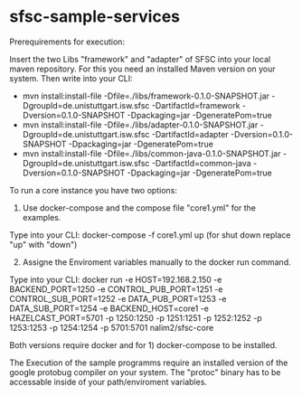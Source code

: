 # sfsc-sample-services

Prerequirements for execution:

Insert the two Libs "framework" and "adapter" of SFSC into your local maven repository. For this you need an installed Maven version on your system.
Then write into your CLI:
- mvn install:install-file -Dfile=./libs/framework-0.1.0-SNAPSHOT.jar -DgroupId=de.unistuttgart.isw.sfsc -DartifactId=framework -Dversion=0.1.0-SNAPSHOT -Dpackaging=jar -DgeneratePom=true
- mvn install:install-file -Dfile=./libs/adapter-0.1.0-SNAPSHOT.jar -DgroupId=de.unistuttgart.isw.sfsc -DartifactId=adapter -Dversion=0.1.0-SNAPSHOT -Dpackaging=jar -DgeneratePom=true
- mvn install:install-file -Dfile=./libs/common-java-0.1.0-SNAPSHOT.jar -DgroupId=de.unistuttgart.isw.sfsc -DartifactId=common-java -Dversion=0.1.0-SNAPSHOT -Dpackaging=jar -DgeneratePom=true

To run a core instance you have two options:
1) Use docker-compose and the compose file "core1.yml" for the examples.

Type into your CLI: docker-compose -f core1.yml up (for shut down replace "up" with "down")

2) Assigne the Enviroment variables manually to the docker run command.

Type into your CLI: docker run -e HOST=192.168.2.150 -e BACKEND_PORT=1250 -e CONTROL_PUB_PORT=1251 -e CONTROL_SUB_PORT=1252 -e DATA_PUB_PORT=1253 -e DATA_SUB_PORT=1254 -e BACKEND_HOST=core1 -e HAZELCAST_PORT=5701 -p 1250:1250 -p 1251:1251 -p 1252:1252 -p 1253:1253 -p 1254:1254 -p 5701:5701 nalim2/sfsc-core

Both versions require docker and for 1) docker-compose to be installed.

The Execution of the sample programms require an installed version of the google protobug compiler on your system. The "protoc" binary has to be accessable inside of your path/enviroment variables.
